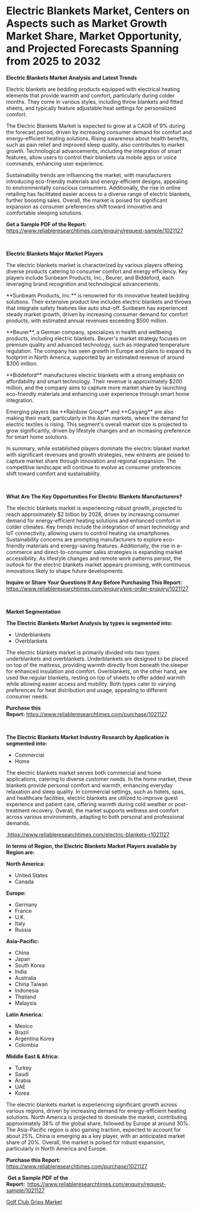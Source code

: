 <p><h1>Electric Blankets Market, Centers on Aspects such as Market Growth Market Share, Market Opportunity, and Projected Forecasts Spanning from 2025 to 2032</h1></p><p><strong>Electric Blankets Market Analysis and Latest Trends</strong></p>
<p><p>Electric blankets are bedding products equipped with electrical heating elements that provide warmth and comfort, particularly during colder months. They come in various styles, including throw blankets and fitted sheets, and typically feature adjustable heat settings for personalized comfort. </p><p>The Electric Blankets Market is expected to grow at a CAGR of 9% during the forecast period, driven by increasing consumer demand for comfort and energy-efficient heating solutions. Rising awareness about health benefits, such as pain relief and improved sleep quality, also contributes to market growth. Technological advancements, including the integration of smart features, allow users to control their blankets via mobile apps or voice commands, enhancing user experience. </p><p>Sustainability trends are influencing the market, with manufacturers introducing eco-friendly materials and energy-efficient designs, appealing to environmentally conscious consumers. Additionally, the rise in online retailing has facilitated easier access to a diverse range of electric blankets, further boosting sales. Overall, the market is poised for significant expansion as consumer preferences shift toward innovative and comfortable sleeping solutions.</p></p>
<p><strong>Get a Sample PDF of the Report:&nbsp;</strong> <a href="https://www.reliableresearchtimes.com/enquiry/request-sample/1021127?utm_campaign=1994&utm_medium=2&utm_source=Github&utm_content=ia&utm_term=08022025&utm_id=electric-blankets">https://www.reliableresearchtimes.com/enquiry/request-sample/1021127</a></p>
<p>&nbsp;</p>
<p><strong>Electric Blankets Major Market Players</strong></p>
<p><p>The electric blankets market is characterized by various players offering diverse products catering to consumer comfort and energy efficiency. Key players include Sunbeam Products, Inc., Beurer, and Biddeford, each leveraging brand recognition and technological advancements.</p><p>**Sunbeam Products, Inc.** is renowned for its innovative heated bedding solutions. Their extensive product line includes electric blankets and throws that integrate safety features like auto shut-off. Sunbeam has experienced steady market growth, driven by increasing consumer demand for comfort products, with estimated annual revenues exceeding $500 million.</p><p>**Beurer**, a German company, specializes in health and wellbeing products, including electric blankets. Beurer's market strategy focuses on premium quality and advanced technology, such as integrated temperature regulation. The company has seen growth in Europe and plans to expand its footprint in North America, supported by an estimated revenue of around $300 million.</p><p>**Biddeford** manufactures electric blankets with a strong emphasis on affordability and smart technology. Their revenue is approximately $200 million, and the company aims to capture more market share by launching eco-friendly materials and enhancing user experience through smart home integration.</p><p>Emerging players like **Rainbow Group** and **Caiyang** are also making their mark, particularly in the Asian markets, where the demand for electric textiles is rising. This segment's overall market size is projected to grow significantly, driven by lifestyle changes and an increasing preference for smart home solutions.</p><p>In summary, while established players dominate the electric blanket market with significant revenues and growth strategies, new entrants are poised to capture market share through innovation and regional expansion. The competitive landscape will continue to evolve as consumer preferences shift toward comfort and sustainability.</p></p>
<p>&nbsp;</p>
<p><strong>What Are The Key Opportunities For Electric Blankets Manufacturers?</strong></p>
<p><p>The electric blankets market is experiencing robust growth, projected to reach approximately $2 billion by 2028, driven by increasing consumer demand for energy-efficient heating solutions and enhanced comfort in colder climates. Key trends include the integration of smart technology and IoT connectivity, allowing users to control heating via smartphones. Sustainability concerns are prompting manufacturers to explore eco-friendly materials and energy-saving features. Additionally, the rise in e-commerce and direct-to-consumer sales strategies is expanding market accessibility. As lifestyle changes and remote work patterns persist, the outlook for the electric blankets market appears promising, with continuous innovations likely to shape future developments.</p></p>
<p><strong>Inquire or Share Your Questions If Any Before Purchasing This Report:</strong> <a href="https://www.reliableresearchtimes.com/enquiry/pre-order-enquiry/1021127?utm_campaign=1994&utm_medium=2&utm_source=Github&utm_content=ia&utm_term=08022025&utm_id=electric-blankets">https://www.reliableresearchtimes.com/enquiry/pre-order-enquiry/1021127</a></p>
<p>&nbsp;</p>
<p><strong>Market Segmentation</strong></p>
<p><strong>The Electric Blankets Market Analysis by types is segmented into:</strong></p>
<p><ul><li>Underblankets</li><li>Overblankets</li></ul></p>
<p><p>The electric blankets market is primarily divided into two types: underblankets and overblankets. Underblankets are designed to be placed on top of the mattress, providing warmth directly from beneath the sleeper for enhanced insulation and comfort. Overblankets, on the other hand, are used like regular blankets, resting on top of sheets to offer added warmth while allowing easier access and mobility. Both types cater to varying preferences for heat distribution and usage, appealing to different consumer needs.</p></p>
<p><strong>Purchase this Report:&nbsp;</strong><a href="https://www.reliableresearchtimes.com/purchase/1021127?utm_campaign=1994&utm_medium=2&utm_source=Github&utm_content=ia&utm_term=08022025&utm_id=electric-blankets">https://www.reliableresearchtimes.com/purchase/1021127</a></p>
<p>&nbsp;</p>
<p><strong>The Electric Blankets Market Industry Research by Application is segmented into:</strong></p>
<p><ul><li>Commercial</li><li>Home</li></ul></p>
<p><p>The electric blankets market serves both commercial and home applications, catering to diverse customer needs. In the home market, these blankets provide personal comfort and warmth, enhancing everyday relaxation and sleep quality. In commercial settings, such as hotels, spas, and healthcare facilities, electric blankets are utilized to improve guest experience and patient care, offering warmth during cold weather or post-treatment recovery. Overall, the market supports wellness and comfort across various environments, adapting to both personal and professional demands.</p></p>
<p><a href="https://www.reliableresearchtimes.com/electric-blankets-r1021127?utm_campaign=1994&utm_medium=2&utm_source=Github&utm_content=ia&utm_term=08022025&utm_id=electric-blankets">&nbsp;https://www.reliableresearchtimes.com/electric-blankets-r1021127</a></p>
<p><strong>In terms of Region, the Electric Blankets Market Players available by Region are:</strong></p>
<p>
    <p> <strong> North America: </strong>
        <ul>
            <li>United States</li>
            <li>Canada</li>
        </ul>
        </p> 
    <p> <strong> Europe: </strong>
        <ul>
            <li>Germany</li>
            <li>France</li>
            <li>U.K.</li>
            <li>Italy</li>
            <li>Russia</li>
        </ul>
        </p> 
    <p> <strong> Asia-Pacific: </strong>
        <ul>
            <li>China</li>
            <li>Japan</li>
            <li>South Korea</li>
            <li>India</li>
            <li>Australia</li>
            <li>China Taiwan</li>
            <li>Indonesia</li>
            <li>Thailand</li>
            <li>Malaysia</li>
        </ul>
        </p> 
    <p> <strong> Latin America: </strong>
        <ul>
            <li>Mexico</li>
            <li>Brazil</li>
            <li>Argentina Korea</li>
            <li>Colombia</li>
        </ul>
        </p> 
    <p> <strong> Middle East & Africa: </strong>
        <ul>
            <li>Turkey</li>
            <li>Saudi</li>
            <li>Arabia</li>
            <li>UAE</li>
            <li>Korea</li>
        </ul>
    </p>
    </p>
<p><p>The electric blankets market is experiencing significant growth across various regions, driven by increasing demand for energy-efficient heating solutions. North America is projected to dominate the market, contributing approximately 38% of the global share, followed by Europe at around 30%. The Asia-Pacific region is also gaining traction, expected to account for about 25%. China is emerging as a key player, with an anticipated market share of 20%. Overall, the market is poised for robust expansion, particularly in North America and Europe.</p></p>
<p><strong>Purchase this Report: </strong><a href="https://www.reliableresearchtimes.com/purchase/1021127?utm_campaign=1994&utm_medium=2&utm_source=Github&utm_content=ia&utm_term=08022025&utm_id=electric-blankets">https://www.reliableresearchtimes.com/purchase/1021127</a></p>
<p>&nbsp;<strong>Get a Sample PDF of the Report:&nbsp;&nbsp;</strong><a href="https://www.reliableresearchtimes.com/enquiry/request-sample/1021127?utm_campaign=1994&utm_medium=2&utm_source=Github&utm_content=ia&utm_term=08022025&utm_id=electric-blankets">https://www.reliableresearchtimes.com/enquiry/request-sample/1021127</a></p>
<p><strong></strong></p>
<p><p><a href="https://github.com/juniordelafrance/Market-Research-Report-List-5/blob/main/golf-club-grips-market.md?utm_campaign=1994&utm_medium=2&utm_source=Github&utm_content=ia&utm_term=08022025&utm_id=electric-blankets">Golf Club Grips Market</a></p></p>